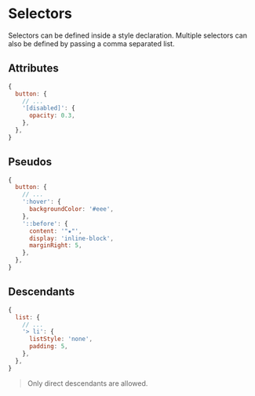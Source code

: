 # Selectors

Selectors can be defined inside a style declaration. Multiple selectors can also be defined
by passing a comma separated list.

## Attributes

```javascript
{
  button: {
    // ...
    '[disabled]': {
      opacity: 0.3,
    },
  },
}
```

## Pseudos

```javascript
{
  button: {
    // ...
    ':hover': {
      backgroundColor: '#eee',
    },
    '::before': {
      content: '"★"',
      display: 'inline-block',
      marginRight: 5,
    },
  },
}
```

## Descendants

```javascript
{
  list: {
    // ...
    '> li': {
      listStyle: 'none',
      padding: 5,
    },
  },
}
```

> Only direct descendants are allowed.
